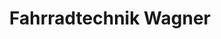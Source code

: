 ---
title: "Fahrradtechnik Wagner"
url: /mitterdorf-an-der-raab/fahrradtechnik-wagner/
shop: Allgemein
---